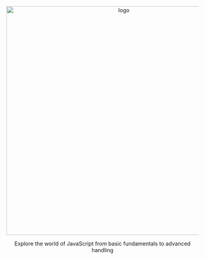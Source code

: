 <p align="center"><img src="https://kajabi-storefronts-production.kajabi-cdn.com/kajabi-storefronts-production/file-uploads/themes/2152686307/settings_images/f3578a-41de-167-b5ba-d5034efd10dc_3e68e52c-4e9b-41a5-ac2d-e5c70e99c2bb.jpg" width="600" alt="logo"></p>

<p align="center">Explore the world of JavaScript from basic fundamentals to advanced handling</p>

